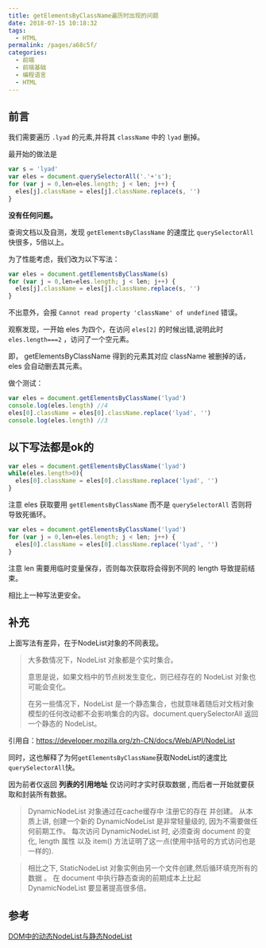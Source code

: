 ```yaml
---
title: getElementsByClassName遍历时出现的问题
date: 2018-07-15 10:18:32
tags: 
  - HTML
permalink: /pages/a68c5f/
categories: 
  - 前端
  - 前端基础
  - 编程语言
  - HTML
---
```


## 前言

我们需要遍历 `.lyad` 的元素,并将其 `className` 中的 `lyad` 删掉。 


<!--more-->


最开始的做法是

```js
var s = 'lyad'
var eles = document.querySelectorAll('.'+'s');
for (var j = 0,len=eles.length; j < len; j++) {
  eles[j].className = eles[j].className.replace(s, '')
}
```

**没有任何问题。**

查询文档以及自测，发现 `getElementsByClassName` 的速度比 `querySelectorAll` 快很多，5倍以上。

为了性能考虑，我们改为以下写法：

```js
var eles = document.getElementsByClassName(s)
for (var j = 0,len=eles.length; j < len; j++) {
  eles[j].className = eles[j].className.replace(s, '')
}
```

不出意外，会报 `Cannot read property 'className' of undefined` 错误。

观察发现，一开始 eles 为四个，在访问 `eles[2]` 的时候出错,说明此时 `eles.length===2` ，访问了一个空元素。

即， getElementsByClassName 得到的元素其对应 className 被删掉的话，eles 会自动删去其元素。

做个测试：

```js
var eles = document.getElementsByClassName('lyad')
console.log(eles.length) //4
eles[0].className = eles[0].className.replace('lyad', '')
console.log(eles.length) //3
```

## 以下写法都是ok的



```js
var eles = document.getElementsByClassName('lyad')
while(eles.length>0){
  eles[0].className = eles[0].className.replace('lyad', '')
}
```

注意 eles 获取要用 `getElementsByClassName` 而不是 `querySelectorAll` 否则将导致死循环。

```js
var eles = document.getElementsByClassName('lyad')
for (var j = 0,len=eles.length; j < len; j++) {
  eles[0].className = eles[0].className.replace('lyad', '')
}
```

注意 len 需要用临时变量保存，否则每次获取将会得到不同的 length 导致提前结束。

相比上一种写法更安全。

## 补充

上面写法有差异，在于NodeList对象的不同表现。

>大多数情况下，NodeList 对象都是个实时集合。
>
>意思是说，如果文档中的节点树发生变化，则已经存在的 NodeList 对象也可能会变化。
>
>在另一些情况下，NodeList 是一个静态集合，也就意味着随后对文档对象模型的任何改动都不会影响集合的内容。document.querySelectorAll 返回一个静态的 NodeList。

引用自：https://developer.mozilla.org/zh-CN/docs/Web/API/NodeList

同时，这也解释了为何`getElementsByClassName`获取NodeList的速度比`querySelectorAll`快。

因为前者仅返回 **列表的引用地址** 仅访问时才实时获取数据 , 而后者一开始就要获取和封装所有数据。

>DynamicNodeList 对象通过在cache缓存中 注册它的存在 并创建。 从本质上讲, 创建一个新的 DynamicNodeList 是非常轻量级的, 因为不需要做任何前期工作。 每次访问 DynamicNodeList 时, 必须查询 document 的变化, length 属性 以及 item() 方法证明了这一点(使用中括号的方式访问也是一样的).

>相比之下, StaticNodeList 对象实例由另一个文件创建,然后循环填充所有的数据 。 在 document 中执行静态查询的前期成本上比起 DynamicNodeList 要显著提高很多倍。

## 参考

<a href="https://blog.csdn.net/renfufei/article/details/41088521">DOM中的动态NodeList与静态NodeList</a>